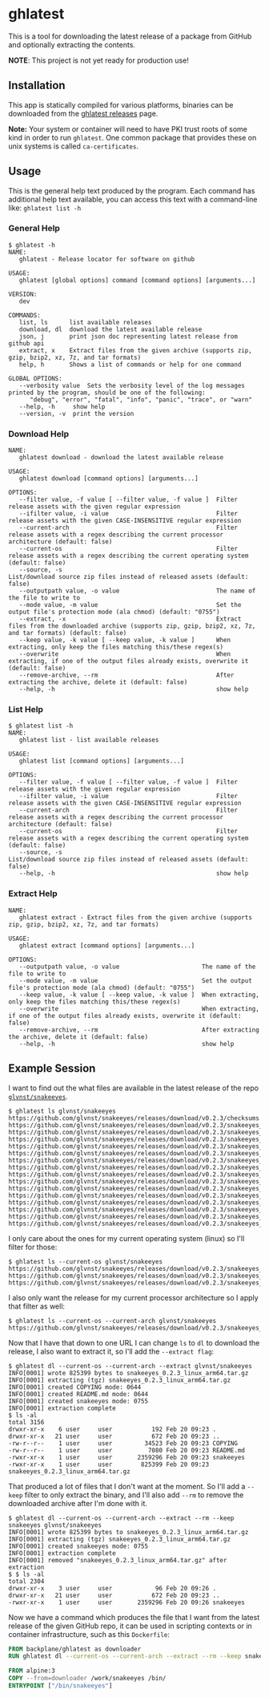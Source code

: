 # ghlatest

This is a tool for downloading the latest release of a package from GitHub and optionally extracting the contents.

**NOTE**: This project is not yet ready for production use!

## Installation

This app is statically compiled for various platforms, binaries can be downloaded from the [ghlatest releases](https://github.com/backplane/ghlatest/releases) page.

**Note:** Your system or container will need to have PKI trust roots of some kind in order to run `ghlatest`. One common package that provides these on unix systems is called `ca-certificates`.

## Usage

This is the general help text produced by the program. Each command has additional help text available, you can access this text with a command-line like: `ghlatest list -h`

### General Help

```
$ ghlatest -h
NAME:
   ghlatest - Release locator for software on github

USAGE:
   ghlatest [global options] command [command options] [arguments...]

VERSION:
   dev

COMMANDS:
   list, ls      list available releases
   download, dl  download the latest available release
   json, j       print json doc representing latest release from github api
   extract, x    Extract files from the given archive (supports zip, gzip, bzip2, xz, 7z, and tar formats)
   help, h       Shows a list of commands or help for one command

GLOBAL OPTIONS:
   --verbosity value  Sets the verbosity level of the log messages printed by the program, should be one of the following:
      "debug", "error", "fatal", "info", "panic", "trace", or "warn"
   --help, -h     show help
   --version, -v  print the version
```

### Download Help

```
NAME:
   ghlatest download - download the latest available release

USAGE:
   ghlatest download [command options] [arguments...]

OPTIONS:
   --filter value, -f value [ --filter value, -f value ]  Filter release assets with the given regular expression
   --ifilter value, -i value                              Filter release assets with the given CASE-INSENSITIVE regular expression
   --current-arch                                         Filter release assets with a regex describing the current processor architecture (default: false)
   --current-os                                           Filter release assets with a regex describing the current operating system (default: false)
   --source, -s                                           List/download source zip files instead of released assets (default: false)
   --outputpath value, -o value                           The name of the file to write to
   --mode value, -m value                                 Set the output file's protection mode (ala chmod) (default: "0755")
   --extract, -x                                          Extract files from the downloaded archive (supports zip, gzip, bzip2, xz, 7z, and tar formats) (default: false)
   --keep value, -k value [ --keep value, -k value ]      When extracting, only keep the files matching this/these regex(s)
   --overwrite                                            When extracting, if one of the output files already exists, overwrite it (default: false)
   --remove-archive, --rm                                 After extracting the archive, delete it (default: false)
   --help, -h                                             show help
```

### List Help

```
$ ghlatest list -h
NAME:
   ghlatest list - list available releases

USAGE:
   ghlatest list [command options] [arguments...]

OPTIONS:
   --filter value, -f value [ --filter value, -f value ]  Filter release assets with the given regular expression
   --ifilter value, -i value                              Filter release assets with the given CASE-INSENSITIVE regular expression
   --current-arch                                         Filter release assets with a regex describing the current processor architecture (default: false)
   --current-os                                           Filter release assets with a regex describing the current operating system (default: false)
   --source, -s                                           List/download source zip files instead of released assets (default: false)
   --help, -h                                             show help
```

### Extract Help

```
NAME:
   ghlatest extract - Extract files from the given archive (supports zip, gzip, bzip2, xz, 7z, and tar formats)

USAGE:
   ghlatest extract [command options] [arguments...]

OPTIONS:
   --outputpath value, -o value                       The name of the file to write to
   --mode value, -m value                             Set the output file's protection mode (ala chmod) (default: "0755")
   --keep value, -k value [ --keep value, -k value ]  When extracting, only keep the files matching this/these regex(s)
   --overwrite                                        When extracting, if one of the output files already exists, overwrite it (default: false)
   --remove-archive, --rm                             After extracting the archive, delete it (default: false)
   --help, -h                                         show help
```

## Example Session

I want to find out the what files are available in the latest release of the repo [`glvnst/snakeeyes`](https://github.com/glvnst/snakeeyes).

```
$ ghlatest ls glvnst/snakeeyes
https://github.com/glvnst/snakeeyes/releases/download/v0.2.3/checksums.txt
https://github.com/glvnst/snakeeyes/releases/download/v0.2.3/snakeeyes_0.2.3_dragonfly_amd64.tar.gz
https://github.com/glvnst/snakeeyes/releases/download/v0.2.3/snakeeyes_0.2.3_freebsd_amd64.tar.gz
https://github.com/glvnst/snakeeyes/releases/download/v0.2.3/snakeeyes_0.2.3_freebsd_armv7.tar.gz
https://github.com/glvnst/snakeeyes/releases/download/v0.2.3/snakeeyes_0.2.3_linux_amd64.tar.gz
https://github.com/glvnst/snakeeyes/releases/download/v0.2.3/snakeeyes_0.2.3_linux_arm64.tar.gz
https://github.com/glvnst/snakeeyes/releases/download/v0.2.3/snakeeyes_0.2.3_linux_armv7.tar.gz
https://github.com/glvnst/snakeeyes/releases/download/v0.2.3/snakeeyes_0.2.3_macOS_all.tar.gz
https://github.com/glvnst/snakeeyes/releases/download/v0.2.3/snakeeyes_0.2.3_macOS_amd64.tar.gz
https://github.com/glvnst/snakeeyes/releases/download/v0.2.3/snakeeyes_0.2.3_netbsd_amd64.tar.gz
https://github.com/glvnst/snakeeyes/releases/download/v0.2.3/snakeeyes_0.2.3_netbsd_armv7.tar.gz
https://github.com/glvnst/snakeeyes/releases/download/v0.2.3/snakeeyes_0.2.3_openbsd_amd64.tar.gz
https://github.com/glvnst/snakeeyes/releases/download/v0.2.3/snakeeyes_0.2.3_openbsd_arm64.tar.gz
https://github.com/glvnst/snakeeyes/releases/download/v0.2.3/snakeeyes_0.2.3_openbsd_armv7.tar.gz
https://github.com/glvnst/snakeeyes/releases/download/v0.2.3/snakeeyes_0.2.3_windows_amd64.zip
https://github.com/glvnst/snakeeyes/releases/download/v0.2.3/snakeeyes_0.2.3_windows_armv7.zip
```

I only care about the ones for my current operating system (linux) so I'll filter for those:

```
$ ghlatest ls --current-os glvnst/snakeeyes
https://github.com/glvnst/snakeeyes/releases/download/v0.2.3/snakeeyes_0.2.3_linux_amd64.tar.gz
https://github.com/glvnst/snakeeyes/releases/download/v0.2.3/snakeeyes_0.2.3_linux_arm64.tar.gz
https://github.com/glvnst/snakeeyes/releases/download/v0.2.3/snakeeyes_0.2.3_linux_armv7.tar.gz
```

I also only want the release for my current processor architecture so I apply that filter as well:

```
$ ghlatest ls --current-os --current-arch glvnst/snakeeyes
https://github.com/glvnst/snakeeyes/releases/download/v0.2.3/snakeeyes_0.2.3_linux_arm64.tar.gz
```

Now that I have that down to one URL I can change `ls` to `dl` to download the release, I also want to extract it, so I'll add the `--extract flag`:

```
$ ghlatest dl --current-os --current-arch --extract glvnst/snakeeyes
INFO[0001] wrote 825399 bytes to snakeeyes_0.2.3_linux_arm64.tar.gz 
INFO[0001] extracting (tgz) snakeeyes_0.2.3_linux_arm64.tar.gz 
INFO[0001] created COPYING mode: 0644                   
INFO[0001] created README.md mode: 0644                 
INFO[0001] created snakeeyes mode: 0755                 
INFO[0001] extraction complete
$ ls -al
total 3156
drwxr-xr-x    6 user     user           192 Feb 20 09:23 .
drwxr-xr-x   21 user     user           672 Feb 20 09:23 ..
-rw-r--r--    1 user     user         34523 Feb 20 09:23 COPYING
-rw-r--r--    1 user     user          7080 Feb 20 09:23 README.md
-rwxr-xr-x    1 user     user       2359296 Feb 20 09:23 snakeeyes
-rwxr-xr-x    1 user     user        825399 Feb 20 09:23 snakeeyes_0.2.3_linux_arm64.tar.gz
```

That produced a lot of files that I don't want at the moment. So I'll add a `--keep` filter to only extract the binary, and I'll also add `--rm` to remove the downloaded archive after I'm done with it.

```
$ ghlatest dl --current-os --current-arch --extract --rm --keep snakeeyes glvnst/snakeeyes
INFO[0001] wrote 825399 bytes to snakeeyes_0.2.3_linux_arm64.tar.gz 
INFO[0001] extracting (tgz) snakeeyes_0.2.3_linux_arm64.tar.gz 
INFO[0001] created snakeeyes mode: 0755                 
INFO[0001] extraction complete                          
INFO[0001] removed "snakeeyes_0.2.3_linux_arm64.tar.gz" after extraction
$ $ ls -al
total 2304
drwxr-xr-x    3 user     user            96 Feb 20 09:26 .
drwxr-xr-x   21 user     user           672 Feb 20 09:23 ..
-rwxr-xr-x    1 user     user       2359296 Feb 20 09:26 snakeeyes
```

Now we have a command which produces the file that I want from the latest release of the given GitHub repo, it can be used in scripting contexts or in container infrastructure, such as this `Dockerfile`:

```Dockerfile
FROM backplane/ghlatest as downloader
RUN ghlatest dl --current-os --current-arch --extract --rm --keep snakeeyes glvnst/snakeeyes

FROM alpine:3
COPY --from=downloader /work/snakeeyes /bin/
ENTRYPOINT ["/bin/snakeeyes"]
```